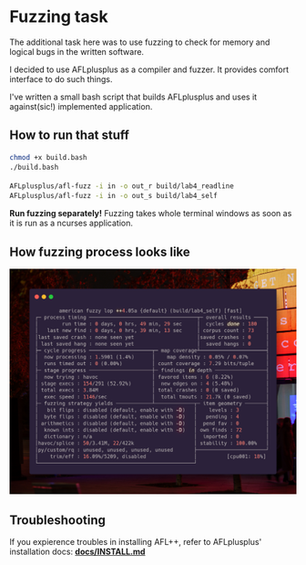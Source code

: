 # Fuzzing task

The additional task here was to use fuzzing to check for memory and logical bugs in the written software.

I decided to use AFLplusplus as a compiler and fuzzer. It provides comfort interface to do such things.

I've written a small bash script that builds AFLplusplus and uses it against(sic!) implemented application.

## How to run that stuff

```bash
chmod +x build.bash
./build.bash

AFLplusplus/afl-fuzz -i in -o out_r build/lab4_readline
AFLplusplus/afl-fuzz -i in -o out_s build/lab4_self
```

**Run fuzzing separately!** Fuzzing takes whole terminal windows as soon as it is run as a ncurses application.

## How fuzzing process looks like

![Fuzzing prosecc](assets/fuzz_process.png)

## Troubleshooting

If you expierence troubles in installing AFL++, refer to AFLplusplus' installation docs: **[docs/INSTALL.md](https://github.com/AFLplusplus/AFLplusplus/blob/stable/docs/INSTALL.md)**
